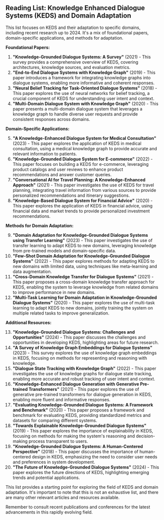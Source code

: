 ## Reading List: Knowledge Enhanced Dialogue Systems (KEDS) and Domain Adaptation

This list focuses on KEDS and their adaptation to specific domains, including recent research up to 2024. It's a mix of foundational papers, domain-specific applications, and methods for adaptation.

**Foundational Papers:**

1. **"Knowledge-Grounded Dialogue Systems: A Survey"** (2021) - This survey provides a comprehensive overview of KEDS, covering architectures, knowledge sources, and evaluation metrics.
2. **"End-to-End Dialogue Systems with Knowledge Graph"** (2019) - This paper introduces a framework for integrating knowledge graphs into dialogue systems, enabling more informative and coherent responses.
3. **"Neural Belief Tracking for Task-Oriented Dialogue Systems"** (2018) - This paper explores the use of neural networks for belief tracking, a crucial component of KEDS for understanding user intent and context.
4. **"Multi-Domain Dialogue System with Knowledge Graph"** (2020) - This paper presents a multi-domain dialogue system that leverages a knowledge graph to handle diverse user requests and provide consistent responses across domains.

**Domain-Specific Applications:**

5. **"A Knowledge-Enhanced Dialogue System for Medical Consultation"** (2023) - This paper explores the application of KEDS in medical consultation, using a medical knowledge graph to provide accurate and relevant information to patients.
6. **"Knowledge-Grounded Dialogue System for E-commerce"** (2022) - This paper focuses on building a KEDS for e-commerce, leveraging product catalogs and user reviews to enhance product recommendations and answer customer queries.
7. **"Conversational AI for Travel Planning: A Knowledge-Enhanced Approach"** (2021) - This paper investigates the use of KEDS for travel planning, integrating travel information from various sources to provide personalized recommendations and itinerary suggestions.
8. **"Knowledge-Based Dialogue System for Financial Advice"** (2020) - This paper explores the application of KEDS in financial advice, using financial data and market trends to provide personalized investment recommendations.

**Methods for Domain Adaptation:**

9. **"Domain Adaptation for Knowledge-Grounded Dialogue Systems using Transfer Learning"** (2023) - This paper investigates the use of transfer learning to adapt KEDS to new domains, leveraging knowledge from pre-trained models and domain-specific data.
10. **"Few-Shot Domain Adaptation for Knowledge-Grounded Dialogue Systems"** (2022) - This paper explores methods for adapting KEDS to new domains with limited data, using techniques like meta-learning and data augmentation.
11. **"Cross-Domain Knowledge Transfer for Dialogue Systems"** (2021) - This paper proposes a cross-domain knowledge transfer approach for KEDS, enabling the system to leverage knowledge from related domains to improve performance in new domains.
12. **"Multi-Task Learning for Domain Adaptation in Knowledge-Grounded Dialogue Systems"** (2020) - This paper explores the use of multi-task learning to adapt KEDS to new domains, jointly training the system on multiple related tasks to improve generalization.

**Additional Resources:**

13. **"Knowledge-Grounded Dialogue Systems: Challenges and Opportunities"** (2024) - This paper discusses the challenges and opportunities in developing KEDS, highlighting areas for future research.
14. **"A Survey of Knowledge Graph Embeddings for Dialogue Systems"** (2023) - This survey explores the use of knowledge graph embeddings in KEDS, focusing on methods for representing and reasoning with knowledge.
15. **"Dialogue State Tracking with Knowledge Graph"** (2022) - This paper investigates the use of knowledge graphs for dialogue state tracking, enabling more accurate and robust tracking of user intent and context.
16. **"Knowledge-Enhanced Dialogue Generation with Generative Pre-trained Transformers"** (2021) - This paper explores the use of generative pre-trained transformers for dialogue generation in KEDS, enabling more fluent and informative responses.
17. **"Evaluating Knowledge-Grounded Dialogue Systems: A Framework and Benchmark"** (2020) - This paper proposes a framework and benchmark for evaluating KEDS, providing standardized metrics and datasets for comparing different systems.
18. **"Towards Explainable Knowledge-Grounded Dialogue Systems"** (2019) - This paper explores the importance of explainability in KEDS, focusing on methods for making the system's reasoning and decision-making process transparent to users.
19. **"Knowledge-Grounded Dialogue Systems: A Human-Centered Perspective"** (2018) - This paper discusses the importance of human-centered design in KEDS, emphasizing the need to consider user needs and preferences in system development.
20. **"The Future of Knowledge-Grounded Dialogue Systems"** (2024) - This paper explores the future directions of KEDS, highlighting emerging trends and potential applications.

This list provides a starting point for exploring the field of KEDS and domain adaptation. It's important to note that this is not an exhaustive list, and there are many other relevant articles and resources available. 

Remember to consult recent publications and conferences for the latest advancements in this rapidly evolving field.